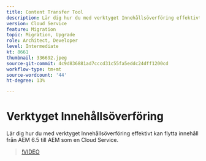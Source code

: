 ```yaml
---
title: Content Transfer Tool
description: Lär dig hur du med verktyget Innehållsöverföring effektivt kan flytta innehåll från AEM 6.5 till AEM som en Cloud Service.
version: Cloud Service
feature: Migration
topic: Migration, Upgrade
role: Architect, Developer
level: Intermediate
kt: 8661
thumbnail: 336692.jpeg
source-git-commit: 4c9d836881ad7cccd31c55fa5eddc24dff1200cd
workflow-type: tm+mt
source-wordcount: '44'
ht-degree: 13%

---
```



# Verktyget Innehållsöverföring

Lär dig hur du med verktyget Innehållsöverföring effektivt kan flytta innehåll från AEM 6.5 till AEM som en Cloud Service.

>[!VIDEO](https://video.tv.adobe.com/v/336692/?quality=12&learn=on)
